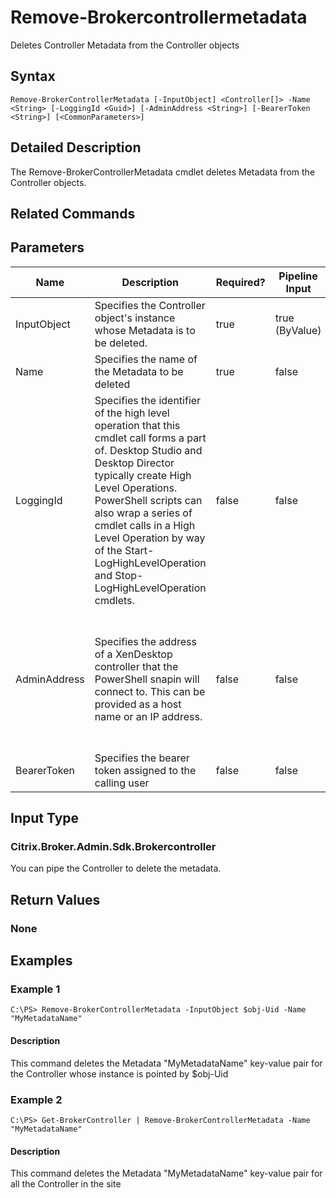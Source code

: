﻿
# Remove-Brokercontrollermetadata
Deletes Controller Metadata from the Controller objects
## Syntax
```
Remove-BrokerControllerMetadata [-InputObject] <Controller[]> -Name <String> [-LoggingId <Guid>] [-AdminAddress <String>] [-BearerToken <String>] [<CommonParameters>]
```
## Detailed Description
The Remove-BrokerControllerMetadata cmdlet deletes Metadata from the Controller objects.


## Related Commands

## Parameters
| Name   | Description | Required? | Pipeline Input | Default Value |
| --- | --- | --- | --- | --- |
| InputObject | Specifies the Controller object's instance whose Metadata is to be deleted. | true | true (ByValue) |  |
| Name | Specifies the name of the Metadata to be deleted | true | false |  |
| LoggingId | Specifies the identifier of the high level operation that this cmdlet call forms a part of. Desktop Studio and Desktop Director typically create High Level Operations. PowerShell scripts can also wrap a series of cmdlet calls in a High Level Operation by way of the Start-LogHighLevelOperation and Stop-LogHighLevelOperation cmdlets. | false | false |  |
| AdminAddress | Specifies the address of a XenDesktop controller that the PowerShell snapin will connect to. This can be provided as a host name or an IP address. | false | false | Localhost. Once a value is provided by any cmdlet, this value will become the default. |
| BearerToken | Specifies the bearer token assigned to the calling user | false | false |  |

## Input Type

### Citrix.Broker.Admin.Sdk.Brokercontroller
You can pipe the Controller to delete the metadata.
## Return Values

### None

## Examples

### Example 1
```
C:\PS> Remove-BrokerControllerMetadata -InputObject $obj-Uid -Name "MyMetadataName"
```
#### Description
This command deletes the Metadata "MyMetadataName" key-value pair for the Controller whose instance is pointed by \$obj-Uid
### Example 2
```
C:\PS> Get-BrokerController | Remove-BrokerControllerMetadata -Name "MyMetadataName"
```
#### Description
This command deletes the Metadata "MyMetadataName" key-value pair for all the Controller in the site
